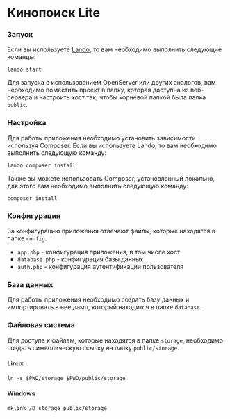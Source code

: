 # Кинопоиск Lite
### Запуск

Если вы используете [Lando](https://lando.dev/), то вам необходимо выполнить следующие команды:

```shell
lando start
```

Для запуска с использованием OpenServer или других аналогов, 
вам необходимо поместить проект в папку, которая доступна из веб-сервера и настроить хост так,
чтобы корневой папкой была папка `public`.

### Настройка

Для работы приложения необходимо установить зависимости используя Composer.
Если вы используете Lando, то вам необходимо выполнить следующую команду:

```shell
lando composer install
```

Также вы можете использовать Composer, установленный локально, для этого вам необходимо выполнить следующую команду:

```shell
composer install
```

### Конфигурация

За конфигурацию приложения отвечают файлы, которые находятся в папке `config`.

- `app.php` - конфигурация приложения, в том числе хост
- `database.php` - конфигурация базы данных
- `auth.php` - конфигурация аутентификации пользователя

### База данных

Для работы приложения необходимо создать базу данных и импортировать в нее дамп, который находится в папке `database`.

### Файловая система

Для доступа к файлам, которые находятся в папке `storage`, необходимо создать символическую ссылку на папку `public/storage`.

#### Linux

```shell
ln -s $PWD/storage $PWD/public/storage
```

#### Windows

```shell
mklink /D storage public/storage
```